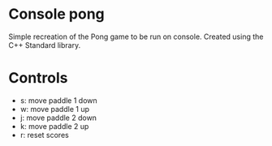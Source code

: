 # Console pong
Simple recreation of the Pong game to be run on console. Created using the C++ Standard library.

# Controls
- s: move paddle 1 down
- w: move paddle 1 up
- j: move paddle 2 down
- k: move paddle 2 up
- r: reset scores